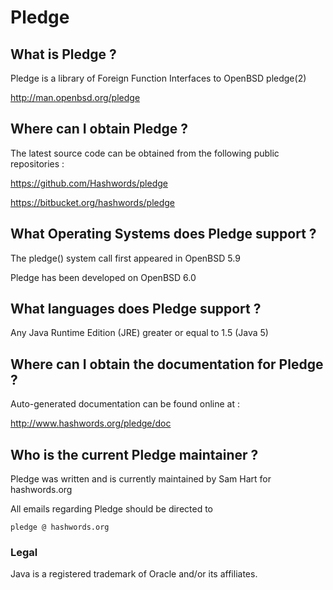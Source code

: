 
# Pledge

## What is Pledge ?

Pledge is a library of Foreign Function Interfaces to OpenBSD pledge(2)

http://man.openbsd.org/pledge


## Where can I obtain Pledge ?

The latest source code can be obtained from the following public repositories :

https://github.com/Hashwords/pledge

https://bitbucket.org/hashwords/pledge


## What Operating Systems does Pledge support ?

The pledge() system call first appeared in OpenBSD 5.9

Pledge has been developed on OpenBSD 6.0


## What languages does Pledge support ?

Any Java Runtime Edition (JRE) greater or equal to 1.5 (Java 5)


## Where can I obtain the documentation for Pledge ?

Auto-generated documentation can be found online at :

http://www.hashwords.org/pledge/doc


## Who is the current Pledge maintainer ?

Pledge was written and is currently maintained by Sam Hart for hashwords.org

All emails regarding Pledge should be directed to

`pledge @ hashwords.org`


### Legal

Java is a registered trademark of Oracle and/or its affiliates.
